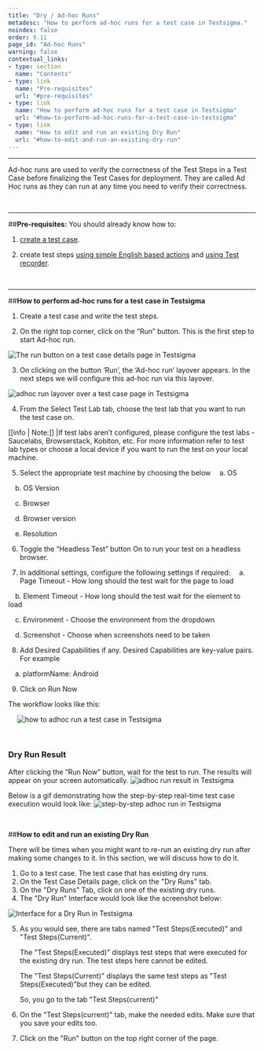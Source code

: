 ```yaml
---
title: "Dry / Ad-hoc Runs"
metadesc: "How to perform ad-hoc runs for a test case in Testsigma."
noindex: false
order: 9.11
page_id: "Ad-hoc Runs"
warning: false
contextual_links:
- type: section
  name: "Contents" 
- type: link
  name: "Pre-requisites"
  url: "#pre-requisites"
- type: link
  name: "How to perform ad-hoc runs for a test case in Testsigma"
  url: "#how-to-perform-ad-hoc-runs-for-a-test-case-in-testsigma"
- type: link
  name: "How to edit and run an existing Dry Run"
  url: "#how-to-edit-and-run-an-existing-dry-run"
---
```


---

Ad-hoc runs are used to verify the correctness of the Test Steps in a Test Case before finalizing the Test Cases for deployment. They are called Ad Hoc runs as they can run at any time you need to verify their correctness.

&emsp;

---
##**Pre-requisites:** 
You should already know how to:
1. [create a test case](https://testsigma.com/docs/test-cases/manage/add-edit-delete/).
   
2. create test steps [using simple English based actions](https://testsigma.com/docs/test-cases/step-types/natural-language/) and [using Test recorder](https://testsigma.com/docs/test-cases/create-steps-recorder/web-apps/overview/).

&emsp;

---
##**How to perform ad-hoc runs for a test case in Testsigma**
1. Create a test case and write the test steps.
   
2. On the right top corner, click on the “Run” button. This is the first step to start Ad-hoc run.

![The run button on a test case details page in Testsigma](https://docs.testsigma.com/images/adhoc-runs/run-button-test-case-details-page-testsigma.png)

3. On clicking on the button ‘Run’, the ‘Ad-hoc run’ layover appears. In the next steps we will configure this ad-hoc run via this layover.

![adhoc run layover over a test case page in Testsigma](https://docs.testsigma.com/images/adhoc-runs/ad-hoc-run-layover-over-a-test-case-page-testsigma.png)

4. From the Select Test Lab tab, choose the test lab that you want to run the test case on.

[[info | Note:]]
|If test labs aren’t configured, please configure the test labs - Saucelabs, Browserstack, Kobiton, etc. For more information refer to test lab types or choose a local device if you want to run the test on your local machine.

5. Select the appropriate test machine by choosing the below 
&emsp;a. OS 

&emsp;b. OS Version

&emsp;c. Browser

&emsp;d. Browser version

&emsp;e. Resolution

6. Toggle the “Headless Test” button On to run your test on a headless browser.
   
7. In additional settings, configure the following settings if required:
&emsp;a. Page Timeout - How long should the test wait for the page to load

&emsp;b. Element Timeout - How long should the test wait for the element to load

&emsp;c. Environment - Choose the environment from the dropdown

&emsp;d. Screenshot - Choose when screenshots need to be taken


8. Add Desired Capabilities if any. Desired Capabilities are key-value pairs. For example 
 
&emsp;a. platformName: Android 

9. Click on Run Now

The workflow looks like this:

&emsp;
![how to adhoc run a test case in Testsigma](https://docs.testsigma.com/images/adhoc-runs/dryrun_1.gif)

&emsp;
### Dry Run Result
After clicking the “Run Now” button, wait for the test to run. The results will appear on your screen automatically.
![adhoc run result in Testsigma](https://docs.testsigma.com/images/adhoc-runs/dryrun_2.gif)



Below is a gif demonstrating how the step-by-step real-time test case execution would look like: 
![step-by-step adhoc run in Testsigma](https://s3.amazonaws.com/static-docs.testsigma.com/new_images/runs/adhoc-runs/step-by-step-adhoc-run-gif.gif)

&emsp;


##**How to edit and run an existing Dry Run**

There will be times when you might want to re-run an existing dry run after making some changes to it. In this section, we will discuss how to do it.

1. Go to a test case. The test case  that has existing dry runs.
2. On the Test Case Details page, click on the "Dry Runs" tab. 
3. On the "Dry Runs" Tab, click on one of the existing dry runs.
4. The "Dry Run" Interface would look like the screenshot below:

![Interface for a Dry Run in Testsigma](https://s3.amazonaws.com/static-docs.testsigma.com/new_images/runs/adhoc-runs/dry-run-updated-ui.png)

5. As you would see, there are tabs named "Test Steps(Executed)" and "Test Steps(Current)". 

   The "Test Steps(Executed)" displays test steps that were executed for the existing dry run. The test steps here cannot be edited.

   The "Test Steps(Current)" displays the same test steps as "Test Steps(Executed)"but they can be edited. 

   So, you go to the tab "Test Steps(current)"
6. On the "Test Steps(current)" tab, make the needed edits. Make sure that you save your edits too.
7. Click on the "Run" button on the top right corner of the page. 



